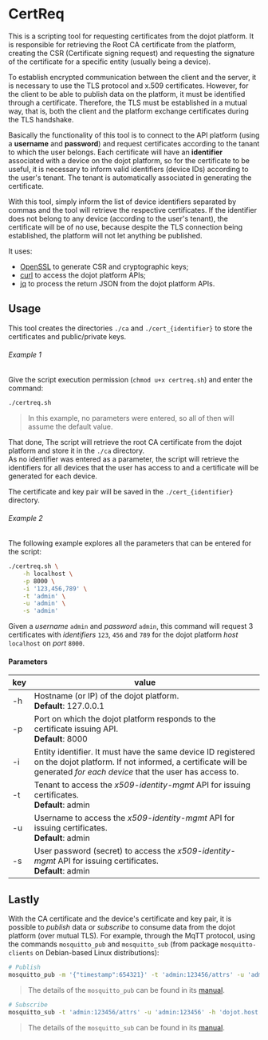 # CertReq

This is a scripting tool for requesting certificates from the dojot platform. It is responsible for retrieving the Root CA certificate from the platform, creating the CSR (Certificate signing request) and requesting the signature of the certificate for a specific entity (usually being a device).

To establish encrypted communication between the client and the server, it is necessary to use the TLS protocol and x.509 certificates. However, for the client to be able to publish data on the platform, it must be identified through a certificate. Therefore, the TLS must be established in a mutual way, that is, both the client and the platform exchange certificates during the TLS handshake.

Basically the functionality of this tool is to connect to the API platform (using a __username__ and __password__) and request certificates according to the tanant to which the user belongs. Each certificate will have an __identifier__ associated with a device on the dojot platform, so for the certificate to be useful, it is necessary to inform valid identifiers (device IDs) according to the user's tenant. The tenant is automatically associated in generating the certificate.

With this tool, simply inform the list of device identifiers separated by commas and the tool will retrieve the respective certificates. If the identifier does not belong to any device (according to the user's tenant), the certificate will be of no use, because despite the TLS connection being established, the platform will not let anything be published.

It uses:
- [OpenSSL](https://www.openssl.org/) to generate CSR and cryptographic keys;
- [curl](https://curl.haxx.se/) to access the dojot platform APIs;
- [jq](https://stedolan.github.io/jq/) to process the return JSON from the dojot platform APIs.

## Usage

This tool creates the directories `./ca` and `./cert_{identifier}` to store the certificates and public/private keys.

###### Example 1

Give the script execution permission (`chmod u+x certreq.sh`) and enter the command:

~~~bash
./certreq.sh
~~~

> In this example, no parameters were entered, so all of then will assume the default value.

That done, The script will retrieve the root CA certificate from the dojot platform and store it in the `./ca` directory.<br>
As no identifier was entered as a parameter, the script will retrieve the identifiers for all devices that the user has access to and a certificate will be generated for each device.

The certificate and key pair will be saved in the `./cert_{identifier}` directory.

###### Example 2

The following example explores all the parameters that can be entered for the script:

~~~bash
./certreq.sh \
    -h localhost \
    -p 8000 \
    -i '123,456,789' \
    -t 'admin' \
    -u 'admin' \
    -s 'admin'
~~~

Given a _username_ `admin` and _password_ `admin`, this command will request 3 certificates with _identifiers_ `123`, `456` and `789` for the dojot platform _host_ `localhost` on _port_ `8000`.

#### Parameters

key | value
--- | -----
-h  | Hostname (or IP) of the dojot platform.<br>**Default**: 127.0.0.1
-p  | Port on which the dojot platform responds to the certificate issuing API.<br>**Default**: 8000
-i  | Entity identifier. It must have the same device ID registered on the dojot platform. If not informed, a certificate will be generated _for each device_ that the user has access to.
-t  | Tenant  to access the _x509-identity-mgmt_ API for issuing certificates.<br>**Default**: admin
-u  | Username to access the _x509-identity-mgmt_ API for issuing certificates.<br>**Default**: admin
-s  | User password (secret)  to access the _x509-identity-mgmt_ API for issuing certificates.<br>**Default**: admin

## Lastly

With the CA certificate and the device's certificate and key pair, it is possible to _publish_ data or _subscribe_ to consume data from the dojot platform (over mutual TLS). For example, through the MqTT protocol, using the commands `mosquitto_pub` and `mosquitto_sub` (from package `mosquitto-clients` on Debian-based Linux distributions):

~~~bash
# Publish
mosquitto_pub -m '{"timestamp":654321}' -t 'admin:123456/attrs' -u 'admin:123456' -h 'dojot.host.com' -p 8883 --cafile './ca/ca.pem' --cert './cert_123456/cert.pem' --key './cert_123456/private.key' -q 1 -d
~~~
> The details of the `mosquitto_pub` can be found in its [manual](https://mosquitto.org/man/mosquitto_pub-1.html).


~~~bash
# Subscribe
mosquitto_sub -t 'admin:123456/attrs' -u 'admin:123456' -h 'dojot.host.com' -p 8883 --cafile './ca/ca.pem' --cert './cert_123456/cert.pem' --key './cert_123456/private.key' -q 1 -d
~~~
> The details of the `mosquitto_sub` can be found in its [manual](https://mosquitto.org/man/mosquitto_sub-1.html).
